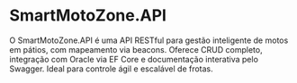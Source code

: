 # SmartMotoZone.API
O SmartMotoZone.API é uma API RESTful para gestão inteligente de motos em pátios, com mapeamento via beacons. Oferece CRUD completo, integração com Oracle via EF Core e documentação interativa pelo Swagger. Ideal para controle ágil e escalável de frotas.
